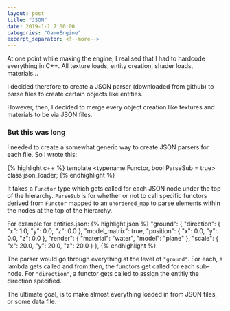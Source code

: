 ```yaml
---
layout: post
title: "JSON"
date: 2019-1-1 7:00:00
categories: "GameEngine"
excerpt_separator: <!--more-->
---
```


At one point while making the engine, I realised that I had to hardcode everything in C++. All texture loads, entity creation, shader loads, materials...

I decided therefore to create a JSON parser (downloaded from github) to parse files to create certain objects like entities.

<!--more-->

However, then, I decided to merge every object creation like textures and materials to be via JSON files.

### But this was long

I needed to create a somewhat generic way to create JSON parsers for each file. So I wrote this:

{% highlight c++ %}
template <typename Functor, bool ParseSub = true> class json_loader;
{% endhighlight %}

It takes a `Functor` type which gets called for each JSON node under the top of the hierarchy. `ParseSub` is for whether or not to call specific functors derived from `Functor` mapped to an `unordered_map` to parse elements within the nodes at the top of the hierarchy.

For example for entities.json:
{% highlight json %}
"ground": {
  "direction": {
    "x": 1.0,
    "y": 0.0,
    "z": 0.0
  },
  "model_matrix": true,
  "position": {
    "x": 0.0,
    "y": 0.0,
    "z": 0.0
  },
  "render": {
    "material":  "water",
    "model": "plane"
  },
  "scale": {
    "x": 20.0,
    "y": 20.0,
    "z": 20.0
  }
},
{% endhighlight %}

The parser would go through everything at the level of `"ground"`. For each, a lambda gets called and from then, the functors get called for each sub-node.
For `"direction"`, a functor gets called to assign the entitiy the direction specified.

The ultimate goal, is to make almost everything loaded in from JSON files, or some data file.
